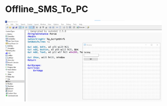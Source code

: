 # Offline_SMS_To_PC


![alt text](https://github.com/floowsnaake/Offline_SMS_To_PC/blob/main/gui.png)

